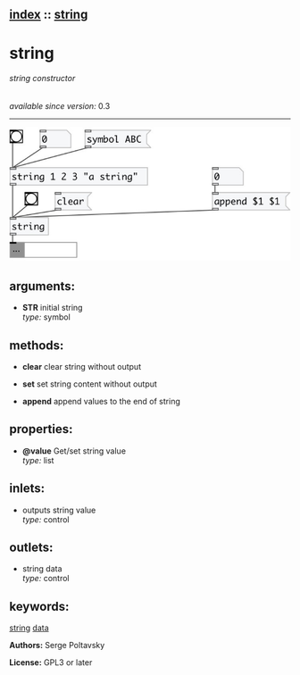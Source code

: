 [index](index.html) :: [string](category_string.html)
---

# string

###### string constructor

*available since version:* 0.3

---




[![example](../examples/img/string.jpg)](../examples/pd/string.pd)



## arguments:

* **STR**
initial string<br>
_type:_ symbol<br>



## methods:

* **clear**
clear string without output<br>

* **set**
set string content without output<br>

* **append**
append values to the end of string<br>




## properties:

* **@value** 
Get/set string value<br>
_type:_ list<br>



## inlets:

* outputs string value<br>
_type:_ control



## outlets:

* string data<br>
_type:_ control



## keywords:

[string](keywords/string.html)
[data](keywords/data.html)






**Authors:** Serge Poltavsky




**License:** GPL3 or later





